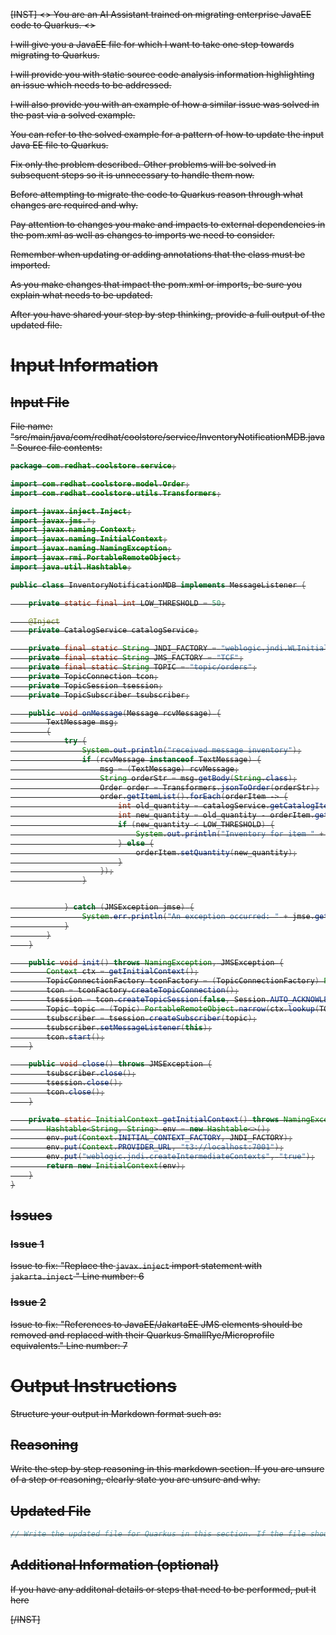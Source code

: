 
<s>[INST] <<SYS>>
You are an AI Assistant trained on migrating enterprise JavaEE code to Quarkus.
<</SYS>>

I will give you a JavaEE file for which I want to take one step towards migrating to Quarkus.

I will provide you with static source code analysis information highlighting an issue which needs to be addressed.

I will also provide you with an example of how a similar issue was solved in the past via a solved example.

You can refer to the solved example for a pattern of how to update the input Java EE file to Quarkus.

Fix only the problem described. Other problems will be solved in subsequent steps so it is unnecessary to handle them now.

Before attempting to migrate the code to Quarkus reason through what changes are required and why.

Pay attention to changes you make and impacts to external dependencies in the pom.xml as well as changes to imports we need to consider.

Remember when updating or adding annotations that the class must be imported.

As you make changes that impact the pom.xml or imports, be sure you explain what needs to be updated.

After you have shared your step by step thinking, provide a full output of the updated file.
# Input Information

## Input File

File name: "src/main/java/com/redhat/coolstore/service/InventoryNotificationMDB.java"
Source file contents:
```java
package com.redhat.coolstore.service;

import com.redhat.coolstore.model.Order;
import com.redhat.coolstore.utils.Transformers;

import javax.inject.Inject;
import javax.jms.*;
import javax.naming.Context;
import javax.naming.InitialContext;
import javax.naming.NamingException;
import javax.rmi.PortableRemoteObject;
import java.util.Hashtable;

public class InventoryNotificationMDB implements MessageListener {

    private static final int LOW_THRESHOLD = 50;

    @Inject
    private CatalogService catalogService;

    private final static String JNDI_FACTORY = "weblogic.jndi.WLInitialContextFactory";
    private final static String JMS_FACTORY = "TCF";
    private final static String TOPIC = "topic/orders";
    private TopicConnection tcon;
    private TopicSession tsession;
    private TopicSubscriber tsubscriber;

    public void onMessage(Message rcvMessage) {
        TextMessage msg;
        {
            try {
                System.out.println("received message inventory");
                if (rcvMessage instanceof TextMessage) {
                    msg = (TextMessage) rcvMessage;
                    String orderStr = msg.getBody(String.class);
                    Order order = Transformers.jsonToOrder(orderStr);
                    order.getItemList().forEach(orderItem -> {
                        int old_quantity = catalogService.getCatalogItemById(orderItem.getProductId()).getInventory().getQuantity();
                        int new_quantity = old_quantity - orderItem.getQuantity();
                        if (new_quantity < LOW_THRESHOLD) {
                            System.out.println("Inventory for item " + orderItem.getProductId() + " is below threshold (" + LOW_THRESHOLD + "), contact supplier!");
                        } else {
                            orderItem.setQuantity(new_quantity);
                        }
                    });
                }


            } catch (JMSException jmse) {
                System.err.println("An exception occurred: " + jmse.getMessage());
            }
        }
    }

    public void init() throws NamingException, JMSException {
        Context ctx = getInitialContext();
        TopicConnectionFactory tconFactory = (TopicConnectionFactory) PortableRemoteObject.narrow(ctx.lookup(JMS_FACTORY), TopicConnectionFactory.class);
        tcon = tconFactory.createTopicConnection();
        tsession = tcon.createTopicSession(false, Session.AUTO_ACKNOWLEDGE);
        Topic topic = (Topic) PortableRemoteObject.narrow(ctx.lookup(TOPIC), Topic.class);
        tsubscriber = tsession.createSubscriber(topic);
        tsubscriber.setMessageListener(this);
        tcon.start();
    }

    public void close() throws JMSException {
        tsubscriber.close();
        tsession.close();
        tcon.close();
    }

    private static InitialContext getInitialContext() throws NamingException {
        Hashtable<String, String> env = new Hashtable<>();
        env.put(Context.INITIAL_CONTEXT_FACTORY, JNDI_FACTORY);
        env.put(Context.PROVIDER_URL, "t3://localhost:7001");
        env.put("weblogic.jndi.createIntermediateContexts", "true");
        return new InitialContext(env);
    }
}
```

## Issues

### Issue 1
Issue to fix: "Replace the `javax.inject` import statement with `jakarta.inject` "
Line number: 6
### Issue 2
Issue to fix: "References to JavaEE/JakartaEE JMS elements should be removed and replaced with their Quarkus SmallRye/Microprofile equivalents."
Line number: 7
# Output Instructions

Structure your output in Markdown format such as:

## Reasoning

Write the step by step reasoning in this markdown section. If you are unsure of a step or reasoning, clearly state you are unsure and why.

## Updated File

```java
// Write the updated file for Quarkus in this section. If the file should be removed, make the content of the updated file a comment explaining it should be removed.
```

## Additional Information (optional)

If you have any additonal details or steps that need to be performed, put it here

[/INST]
